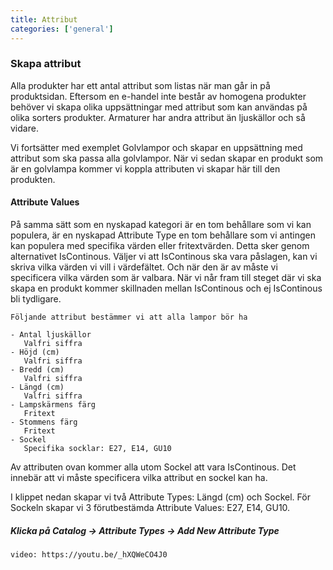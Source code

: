 ```yaml
---
title: Attribut
categories: ['general']
---
```


### Skapa attribut 

Alla produkter har ett antal attribut som listas när man går in på produktsidan. Eftersom en e-handel inte består av homogena produkter behöver vi skapa olika uppsättningar med attribut som kan användas på olika sorters produkter. Armaturer har andra attribut än ljuskällor och så vidare.  
  
Vi fortsätter med exemplet Golvlampor och skapar en uppsättning med attribut som ska passa alla golvlampor. När vi sedan skapar en produkt som är en golvlampa kommer vi koppla attributen vi skapar här till den produkten.  

#### Attribute Values  

På samma sätt som en nyskapad kategori är en tom behållare som vi kan populera, är en nyskapad Attribute Type en tom behållare som vi antingen kan populera med specifika värden eller fritextvärden. Detta sker genom alternativet IsContinous. Väljer vi att IsContinous ska vara påslagen, kan vi skriva vilka värden vi vill i värdefältet. Och när den är av måste vi specificera vilka värden som är valbara. När vi når fram till steget där vi ska skapa en produkt kommer skillnaden mellan IsContinous och ej IsContinous bli tydligare. 

    Följande attribut bestämmer vi att alla lampor bör ha
    
    - Antal ljuskällor
       Valfri siffra   
    - Höjd (cm)  
       Valfri siffra
    - Bredd (cm)  
       Valfri siffra
    - Längd (cm)   
       Valfri siffra
    - Lampskärmens färg
       Fritext  
    - Stommens färg
       Fritext  
    - Sockel
       Specifika socklar: E27, E14, GU10  
    
Av attributen ovan kommer alla utom Sockel att vara IsContinous. Det innebär att vi måste specificera vilka attribut en sockel kan ha.

I klippet nedan skapar vi två Attribute Types: Längd (cm) och Sockel. För Sockeln skapar vi 3 förutbestämda Attribute Values: E27, E14, GU10. 

##### Klicka på Catalog → Attribute Types → Add New Attribute Type  

`video: https://youtu.be/_hXQWeCO4J0`
